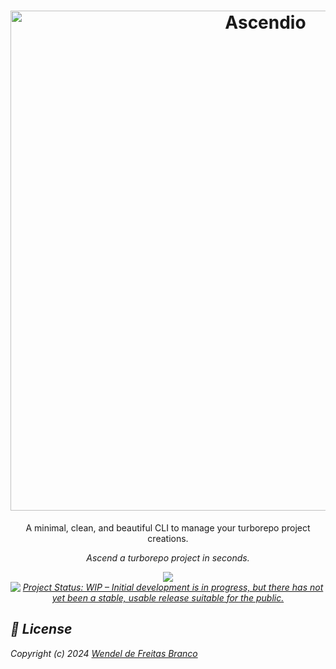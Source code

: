 <h1 align="center">

  <img src="https://imgur.com/JaWjyGa.png" alt="Ascendio" height="800" >

</h1>

<p align="center">A minimal, clean, and beautiful CLI to manage your turborepo project creations.</p>

<p align="center"><i>Ascend a turborepo project in seconds.</p>

<p align="center">
  <a href="https://saythanks.io/to/wendelfreitas">
      <img src="https://img.shields.io/badge/SayThanks.io-%E2%98%BC-1EAEDB.svg">
  </a>
  <a href="https://www.repostatus.org/#wip"><img src="https://www.repostatus.org/badges/latest/wip.svg" alt="Project Status: WIP – Initial development is in progress, but there has not yet been a stable, usable release suitable for the public." /></a>
</p>

## :tophat: **License**

Copyright (c) 2024 [Wendel de Freitas Branco](https://www.linkedin.com/in/wendelfb)
